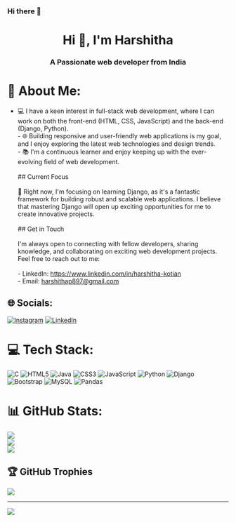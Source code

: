 ### Hi there 👋

<h1 align="center">Hi 👋, I'm Harshitha</h1>
<h3 align="center">A Passionate web developer from India</h3>

# 💫 About Me:
- 💻 I have a keen interest in full-stack web development, where I can work on both the front-end (HTML, CSS, JavaScript) and the back-end (Django, Python).<br>- 🌐 Building responsive and user-friendly web applications is my goal, and I enjoy exploring the latest web technologies and design trends.<br>- 📚 I'm a continuous learner and enjoy keeping up with the ever-evolving field of web development.<br><br>## Current Focus<br><br>🌟 Right now, I'm focusing on learning Django, as it's a fantastic framework for building robust and scalable web applications. I believe that mastering Django will open up exciting opportunities for me to create innovative projects.<br><br>## Get in Touch<br><br>I'm always open to connecting with fellow developers, sharing knowledge, and collaborating on exciting web development projects. Feel free to reach out to me:<br><br>- LinkedIn: https://www.linkedin.com/in/harshitha-kotian<br>- Email: harshithap897@gmail.com


## 🌐 Socials:
[![Instagram](https://img.shields.io/badge/Instagram-%23E4405F.svg?logo=Instagram&logoColor=white)](https://instagram.com/harshi._.kotian) [![LinkedIn](https://img.shields.io/badge/LinkedIn-%230077B5.svg?logo=linkedin&logoColor=white)](https://linkedin.com/in/harshitha-kotian) 

# 💻 Tech Stack:
![C](https://img.shields.io/badge/c-%2300599C.svg?style=for-the-badge&logo=c&logoColor=white) ![HTML5](https://img.shields.io/badge/html5-%23E34F26.svg?style=for-the-badge&logo=html5&logoColor=white) ![Java](https://img.shields.io/badge/java-%23ED8B00.svg?style=for-the-badge&logo=java&logoColor=white) ![CSS3](https://img.shields.io/badge/css3-%231572B6.svg?style=for-the-badge&logo=css3&logoColor=white) ![JavaScript](https://img.shields.io/badge/javascript-%23323330.svg?style=for-the-badge&logo=javascript&logoColor=%23F7DF1E) ![Python](https://img.shields.io/badge/python-3670A0?style=for-the-badge&logo=python&logoColor=ffdd54) ![Django](https://img.shields.io/badge/django-%23092E20.svg?style=for-the-badge&logo=django&logoColor=white) ![Bootstrap](https://img.shields.io/badge/bootstrap-%23563D7C.svg?style=for-the-badge&logo=bootstrap&logoColor=white) ![MySQL](https://img.shields.io/badge/mysql-%2300f.svg?style=for-the-badge&logo=mysql&logoColor=white) ![Pandas](https://img.shields.io/badge/pandas-%23150458.svg?style=for-the-badge&logo=pandas&logoColor=white)
# 📊 GitHub Stats:
![](https://github-readme-stats.vercel.app/api?username=HarshitaKotian&theme=dark&hide_border=false&include_all_commits=false&count_private=false)<br/>
![](https://github-readme-streak-stats.herokuapp.com/?user=HarshitaKotian&theme=dark&hide_border=false)<br/>
![](https://github-readme-stats.vercel.app/api/top-langs/?username=HarshitaKotian&theme=dark&hide_border=false&include_all_commits=false&count_private=false&layout=compact)

## 🏆 GitHub Trophies
![](https://github-profile-trophy.vercel.app/?username=HarshitaKotian&theme=radical&no-frame=false&no-bg=true&margin-w=4)

---
[![](https://visitcount.itsvg.in/api?id=HarshitaKotian&icon=0&color=0)](https://visitcount.itsvg.in)

<!-- Proudly created with GPRM ( https://gprm.itsvg.in ) -->
